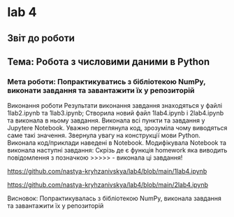 # lab 4
## Звіт до роботи
## Тема: Робота з числовими даними в Python
### Мета роботи: Попрактикуватись з бібліотекою NumPy, виконати завдання та завантажити їх у репозиторій
Виконання роботи Результати виконання завдання знаходяться у файлі 1lab2.ipynb та 1lab3.ipynb; Створила новий файл 1lab4.ipynb і 2lab4.ipynb та виконала в ньому завдання. Виконала всі пункти та завдання у Jupytere Notebook. Уважно переглянула код, зрозуміла чому виводяться саме такі значення. Звернула увагу на конструкції мови Python. Виконала код/приклади наведені в Notebook. Модифікувала Notebook та виконала наступні завдання: Скрізь де є функція homework яка виводить повідомлення з позначкою >>>>> - виконала ці завдання!

https://github.com/nastya-kryhzanivskya/lab4/blob/main/1lab4.ipynb

https://github.com/nastya-kryhzanivskya/lab4/blob/main/2lab4.ipynb

Висновок: Попрактикувалась з бібліотекою NumPy, виконала завдання та завантажити їх у репозиторій
